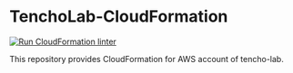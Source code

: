 TenchoLab-CloudFormation
========================

[![Run CloudFormation linter](https://github.com/bynnchapu/TenchoLab-CloudFormation/actions/workflows/cfn-lint.yaml/badge.svg)](https://github.com/bynnchapu/TenchoLab-CloudFormation/actions/workflows/cfn-lint.yaml)

This repository provides CloudFormation for AWS account of tencho-lab.